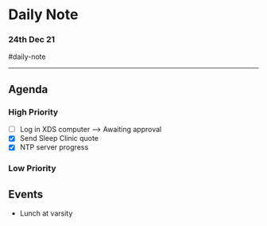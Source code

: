 # Daily Note
### 24th Dec 21 

#daily-note 

---

## Agenda
### High Priority
- [ ] Log in XDS computer 
	--> Awaiting approval
- [x] Send Sleep Clinic quote
- [x] NTP server progress

### Low Priority


## Events
- Lunch at varsity